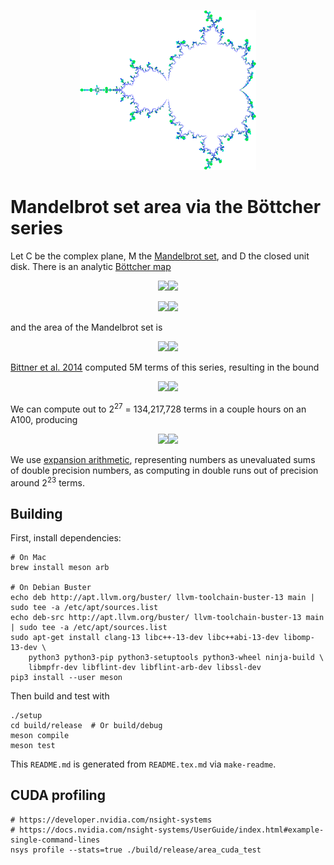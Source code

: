 <p align="center">
  <img src="logo.png?raw=true" title="Bottcher visualization">
</p>

# Mandelbrot set area via the Böttcher series

Let C be the complex plane, M the [Mandelbrot set](https://en.wikipedia.org/wiki/Mandelbrot_set), and D the closed unit disk.  There is an analytic [Böttcher map](https://en.wikipedia.org/wiki/External_ray)

<p align="center"><img src="https://render.githubusercontent.com/render/math?math={\displaystyle \phi : \mathbb{C} - D \to \mathbb{C} - M}#gh-light-mode-only"><img src="https://render.githubusercontent.com/render/math?math={\displaystyle \color{white}\phi : \mathbb{C} - D \to \mathbb{C} - M}#gh-dark-mode-only"></p>
<p align="center"><img src="https://render.githubusercontent.com/render/math?math={\displaystyle \phi(z) = z %2B \sum_n b_n z^{-n}}#gh-light-mode-only"><img src="https://render.githubusercontent.com/render/math?math={\displaystyle \color{white}\phi(z) = z %2B \sum_n b_n z^{-n}}#gh-dark-mode-only"></p>

and the area of the Mandelbrot set is

<p align="center"><img src="https://render.githubusercontent.com/render/math?math={\displaystyle \mu(M) = \pi \left(1 - \sum_n n b_n^2\right)}#gh-light-mode-only"><img src="https://render.githubusercontent.com/render/math?math={\displaystyle \color{white}\mu(M) = \pi \left(1 - \sum_n n b_n^2\right)}#gh-dark-mode-only"></p>

[Bittner et al. 2014](https://arxiv.org/abs/1410.1212) computed 5M terms of this series, resulting in the bound

<p align="center"><img src="https://render.githubusercontent.com/render/math?math={\displaystyle \mu(M) \le 1.68288}#gh-light-mode-only"><img src="https://render.githubusercontent.com/render/math?math={\displaystyle \color{white}\mu(M) \le 1.68288}#gh-dark-mode-only"></p>

We can compute out to 2<sup>27</sup> = 134,217,728 terms in a couple hours on an A100, producing

<p align="center"><img src="https://render.githubusercontent.com/render/math?math={\displaystyle \mu(M) \le 1.651587035834859}#gh-light-mode-only"><img src="https://render.githubusercontent.com/render/math?math={\displaystyle \color{white}\mu(M) \le 1.651587035834859}#gh-dark-mode-only"></p>

We use [expansion arithmetic](https://people.eecs.berkeley.edu/~jrs/papers/robustr.pdf), representing numbers as
unevaluated sums of double precision numbers, as computing in double runs out of precision around
2<sup>23</sup> terms.

## Building

First, install dependencies:

    # On Mac
    brew install meson arb

    # On Debian Buster
    echo deb http://apt.llvm.org/buster/ llvm-toolchain-buster-13 main | sudo tee -a /etc/apt/sources.list
    echo deb-src http://apt.llvm.org/buster/ llvm-toolchain-buster-13 main | sudo tee -a /etc/apt/sources.list
    sudo apt-get install clang-13 libc++-13-dev libc++abi-13-dev libomp-13-dev \
        python3 python3-pip python3-setuptools python3-wheel ninja-build \
        libmpfr-dev libflint-dev libflint-arb-dev libssl-dev
    pip3 install --user meson

Then build and test with

    ./setup
    cd build/release  # Or build/debug
    meson compile
    meson test

This `README.md` is generated from `README.tex.md` via `make-readme`.

## CUDA profiling

    # https://developer.nvidia.com/nsight-systems
    # https://docs.nvidia.com/nsight-systems/UserGuide/index.html#example-single-command-lines
    nsys profile --stats=true ./build/release/area_cuda_test
